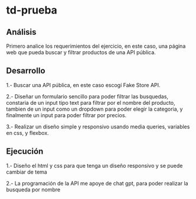 # td-prueba

## Análisis
Primero analice los requerimientos del ejercicio, en este caso, una página web que pueda buscar y filtrar productos de una API pública.

## Desarrollo
1.- Buscar una API pública, en este caso escogí Fake Store API.

2.- Diseñar un formulario sencillo para poder filtrar las busquedas, constaria de un input tipo text para filtrar por el nombre del producto, tambien de un input como un dropdown para poder elegir la categoria, y finalmente un input para poder filtrar por precios.

3.- Realizar un diseño simple y responsivo usando media queries, variables en css, y flexbox.

## Ejecución

1.- Diseño el html y css para que tenga un diseño responsivo y se puede cambiar de tema

2.- La programación de la API me apoye de chat gpt, para poder realizar la busqueda por nombre
